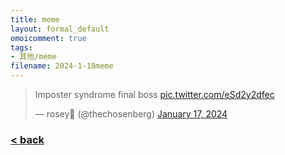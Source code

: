 ```yaml
---
title: meme
layout: formal_default
omoicomment: true
tags:
- 其他/meme
filename: 2024-1-18meme
---
```


<blockquote class="twitter-tweet"><p lang="en" dir="ltr">Imposter syndrome final boss <a href="https://t.co/eSd2y2dfec">pic.twitter.com/eSd2y2dfec</a></p>&mdash; rosey🌹 (@thechosenberg) <a href="https://twitter.com/thechosenberg/status/1747647785103753631?ref_src=twsrc%5Etfw">January 17, 2024</a></blockquote> <script async src="https://platform.twitter.com/widgets.js" charset="utf-8"></script>

### [< back](https://wzetto.github.io/wz369.github.io/omoi_main/omoi.html)

<script>
  window.onload = function(){
    let txt = document.getElementById("side_text");
    txt.innerHTML = "";
  }
</script>
